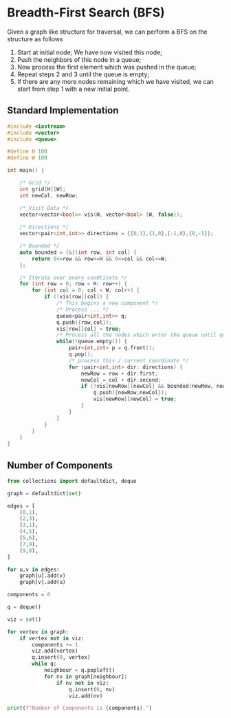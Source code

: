 # Breadth-First Search (BFS)

Given a graph like structure for traversal, we can perform a BFS on the structure as follows

1. Start at initial node; We have now visited this node;
2. Push the neighbors of this node in a queue; 
3. Now process the first element which was pushed in the queue;
4. Repeat steps 2 and 3 until the queue is empty;
5. If there are any more nodes remaining which we have visited, we can start from step 1 with a new initial point.

## Standard Implementation

```cpp
#include <iostream>
#include <vector>
#include <queue>

#define H 100
#define W 100

int main() {

    /* Grid */
    int grid[H][W];
    int newCol, newRow;

    /* Visit Data */
    vector<vector<bool>> vis(H, vector<bool> (W, false));
    
    /* Directions */
    vector<pair<int,int>> directions = {{0,1},{1,0},{-1,0},{0,-1}};

    /* Bounded */
    auto bounded = [&](int row, int col) {
        return 0<=row && row<=H && 0<=col && col<=W;
    };

    /* Iterate over every coodtinate */
    for (int row = 0; row < H; row++) {
        for (int col = 0; col < W; col++) {
            if (!vis[row][col]) {
                /* This begins a new component */
                /* Process ... */
                queue<pair<int,int>> q;
                q.push({row,col});
                vis[row][col] = true;
                /* Process all the nodes which enter the queue until queue is empty */
                while(!queue.empty()) {
                    pair<int,int> p = q.front();
                    q.pop();
                    /* process this / current coordinate */
                    for (pair<int,int> dir: directions) {
                        newRow = row + dir.first;
                        newCol = col + dir.second;
                        if (!vis[newRow][newCol] && bounded(newRow, newCol) && true) { /* add more conditions as necessary */
                            q.push({newRow,newCol});
                            vis[newRow][newCol] = true;
                        }
                    }
                }
            }
        }
    }
}
```

## Number of Components

```python
from collections import defaultdict, deque

graph = defaultdict(set)

edges = [
    (0,1),
    (2,3),
    (3,1),
    (4,5),
    (5,6),
    (7,9),
    (9,8),
]

for u,v in edges:
    graph[u].add(v)
    graph[v].add(u)

components = 0

q = deque()

viz = set()

for vertex in graph:
    if vertex not in viz:
        components += 1
        viz.add(vertex)
        q.insert(0, vertex)
        while q:
            neighbour = q.popleft()
            for nv in graph[neighbour]:
                if nv not in viz:
                    q.insert(0, nv)
                    viz.add(nv)

print(f"Number of Components is {components}.")
```
